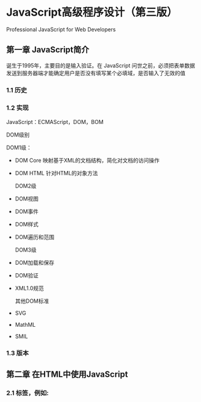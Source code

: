 # JavaScript高级程序设计（第三版）

Professional JavaScript for Web Developers

## 第一章 JavaScript简介

  诞生于1995年，主要目的是输入验证。在 JavaScript 问世之前，必须把表单数据发送到服务器端才能确定用户是否没有填写某个必填域，是否输入了无效的值

### 1.1 历史

### 1.2 实现

  JavaScript：ECMAScript，DOM，BOM

DOM级别

  DOM1级：

- DOM Core 映射基于XML的文档结构，简化对文档的访问操作
- DOM HTML 针对HTML的对象方法

  DOM2级

- DOM视图
- DOM事件
- DOM样式
- DOM遍历和范围

  DOM3级

- DOM加载和保存
- DOM验证
- XML1.0规范

  其他DOM标准

- SVG
- MathML
- SMIL

### 1.3 版本



## 第二章 在HTML中使用JavaScript

### 2.1 <script> 元素

与解析嵌入式 JavaScript 代码一样， 在解析外部 JavaScript 文件(包括下载该文件)时，页面的处理也会暂时停止。

如果是在 XHTML 文档 中，也可以省略前面示例代码中结束的</script>标签，例如:

<script type="text/javascript" src="example.js" />

但是，不能在 HTML 文档使用这种语法。原因是这种语法不符合 HTML 规范，而且也得不到某些 浏览器(尤其是 IE)的正确解析。

async defer(有顺序问题)

![img](./pro-js4web-dev_assets/b9dc8358-a046-4234-9ade-ccc1d4b32c45.png)

XHTML CDATA （注释）

### 2.2 嵌入代码与外部文件

### 2.3 文档模式

- 混杂模式（quarks mode）
- 标准模式（standards mode）

   混杂模式会让 IE 的行为与(包 含非标准特性的)IE5 相同，而标准模式则让 IE 的行为更接近标准行为。虽然这两种模式主要影响 CSS 内容的呈现，但在某些情况下也会影响到 JavaScript 的解释执行。

### <noscript>元素

## 第三章 基本概念

### 3.1 语法

- 标识符 

- - 第一个字符必须是一个字母、下划线(_)或一个美元符号($);
  - 其他字符可以是字母、下划线、美元符号或数字。

- 严格模式 "use strict";

- undefined类型 对未初始化和未声明的变量执行 typeof 操作符都返回了 undefined

- null类型 空对象指针

- - 如果定义的变量准备在将来用于保存对象，那么最好将该变量初始化为 null 而不是其他值

- Boolean类型

- - Boolean()
  - false: false, “”, 0, NaN, null, undefined

- Number类型

- - 八进制 超出范围十进制， 严格模式下八进制无效

  - 在进行算术计算时，所有以八进制和十六进制表示的数值最终都将被转换成十进制数值。

  - 浮点数

  - - var floatNum3 = .1; // 有效，但不推荐
    - var floatNum = 3.125e7; // 等于31250000 e/E
    - 在默认情况下，ECMASctipt 会将那些小数点后面带有 6 个零以上的浮点数值转换为以 e 表示法 表示的数值
    - 浮点数值的最高精度是 17 位小数，但在进行算术计算时其精确度远远不如整数
    - isFinite(num) 5e-32 1.7976931348623157e+308

  - NaN 

  - - 任何涉及 NaN 的操作(例如 NaN/10)都会返回 NaN

    - NaN 与任何值都不相等，包括 NaN 本身

    - isNaN 尝试转换数值 

    - - Object: valueOf() toString()

  - 数值转换

  - - Number() 空字符串返回0

    - parseInt() 

    - - 不建议八进制 空字符串返回NaN
      - var num1 = parseInt("AF", 16); //175
      - var num1 = parseInt(“0xAF", 16); //175
      - 不指定基数意味着让 parseInt()决定如何解析输入的字符串，因此为了避免错误的解析，我们建议无论在什么情况下都明确指定基数。

    - parseFloat()

    - - 类似parseInt()
      - 从第一个字符(位置 0)开始解析每个字符。而且也是一直解析到字符串末尾，或者解析到遇见一个无效的浮点数字字符为止
      - 如果字符串包含的是一个可解析为整数的数(没有小数点，或者小数点后都是零)，parseFloat()会返回整数

- 字符串

- - 由零或多个16 位 Unicode 字符组成的字符序列

  - 转义字符作为一个字符解析

  - \xnn 以十六进制代码nn表示的一个字符(其中n为0~F)。例如，\x41表示"A"

  - \unnnn 以十六进制代码nnnn表示的一个Unicode字符(其中n为0~F)。例如，\u03a3表示希腊字符Σ

  - *** 这个属性返回的字符数包括 16 位字符的数目。如果字符串中包含双字节字符，那么 length 属性 可能不会精确地返回字符串中的字符数目。

  - toString(radix)

  - String()

  - - 如果值有 toString()方法，则调用该方法(没有参数)并返回相应的结果
    - 如果值是 null，则返回"null"
    - 如果值是 undefined，则返回"undefined"

- Object

- - var o = new Object; // 有效，但不推荐省略圆括号
  - constructor hasOwnProperty(propertyName) isPrototypeOf(object) propertyIsEnumerable(propertyName) 
  - toLocaleString() 返回对象的字符串表示，该字符串与执行环境的地区对应。
  - toString() 返回对象的字符串表示。
  - valueOf() 返回对象的字符串、数值或布尔值表示。通常与 toString()方法的返回值相同。

- 操作符

- - 位操作符 NOT AND OR XOR( ^ ) 左移 右移( 有符号>> 无符号>>> )

  - - var num1 = 25; // 二进制00000000000000000000000000011001

    - var num2 = ~num1; // 二进制11111111111111111111111111100110

    - var num2 = -num1 - 1;

    - 左移不会影响操作数的符号位

    - ? 无符号右移是以 0 来填充空位

    - 布尔操作符

    - - alert(!!0); // false

  - 相等操作符

  - - 相等与不相等

    - - null == undefined
      - 如果两个操作数都指向同一个对象，则相等操作符返回 true;否则，返回 false

    - 全等与不全等

  - 逗号操作符

  - - var num = (5, 1, 4, 8, 0); // num的值为0

- 语句

- - for-in

  - - 可以用来枚举对象的属性
    - ECMAScript 对象的属性没有顺序。因此，通过 for-in 循环输出的属性名的顺序是不可预测的。

  - label

  - with

  - - with (expression) statement;
    - 严格模式下不允许使用 with 语句，否则将视为语法错误。
    - 有性能问题，不建议使用

  - switch

  - - 可以在 switch 语句中使用任何数据类型（全等操作符）

- 函数

- - arguments

  - - 类数组对象
    - 值永远与对应命名参数的值保持同步
    - ECMAScript 中的所有参数传递的都是值，不可能通过引用传递参数。

# 第四章 变量，作用域和内存问题

### 4.1 基本类型和引用类型的值

- 属性

- - 不能给基本类型的值添加属性，尽管这样做不会导致任何错误

- 检测类型

- - instanceof

  - typeof

  - - null object
    - undefined undefined

## 4.2 执行环境和作用域

- 作用域

- - 延长作用域链

  - - catch
    - with

  - JavaScript 没有块级作用域

- 垃圾收集

- - 用于标识无用变量的策略

  - - 标记清除（mark-and-sweep）
    - 引用计数（reference counting）

- 管理内存

- - 分配给 Web 浏览器的可用内存数量通常要比分配给桌面应用程序的少
  - 一旦数据不再有用，最好通过将其值设置为 null 来释放其引用 解除引用(dereferencing). 适用于大多数全局变量和全局对象的属性。局部变量会在它们离开执行环境时自动被解除引用

## 第五章 引用类型

### 5.1 Object类型

- 创建

- - new

  - 字面量 {}

  - - 在最后一个属性后面添加逗号，会在 IE7 及更早版本和Opera 中导致错误。

- 访问

- - .attr
  - [‘attr']

### 5.2 Array类型

- ECMAScript 数组的大小可以动态调整

- 创建

- - new (可省略new)

  - 字面量 []

  - - [,] 可能有浏览器问题

- length属性不是只读的

- - 当把一个值放在超出当前数组大小的位置上时，数组就会重新计算其长度值，即长度值等于最后一项的索引加 1

- 检测数组

- - instanceof 操作符的问题在于，它假定只有一个全局执行环境。如果网页中包含多个框架，那实 际上就存在两个以上不同的全局执行环境，从而存在两个以上不同版本的 Array 构造函数。如果你从 一个框架向另一个框架传入一个数组，那么传入的数组与在第二个框架中原生创建的数组分别具有各自不同的构造函数。
  - ECMAScript 5 新增了 Array.isArray()

- 转换方法

- - valueOf 返回数组
  - join 不传或传undefined使用，分隔。IE7及更早的版本使用undefined分隔
  - 数组中某一项是null/undefined，在join，toLocaleString，toString，valueOf返回结果中以空串表示

- 栈方法

- - push pop

- 队列方法

- - push shift
  - 反向队列 unshift pop
  - unshift方法 IE7及之前的版本返回undefined，而不是新数组长度

- 重排序方法

- - reverse 
  - sort 默认字符串升序 自定义方法：不换位-1，相等0，换位1

- 操作方法

- - concat

  - - 空 复制数组
    - 数组
    - 不是数组 添加到末尾

  - slice

  - - 不包括结束项
    - 负数，数组长度+负数确定位置
    - 不改变数组

  - splice

  - - 改变数组，返回删除数组
    - 删除 (p1, p2) p1删除首项位置，p2删除项数
    - 插入 (p1, 0, p3...)
    - 替换 (p1, p2, p3...)

- 位置方法

- - indexOf
  - lastIndexOf 